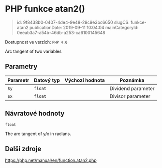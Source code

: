 PHP funkce atan2()
================================

> id: 9f8438b0-0407-4de4-9e48-29c9e3bc6650
> slugCS: funkce-atan2
> publicationDate: 2019-09-11 10:04:04
> mainCategoryId: 0eeab3a7-a54b-46db-a253-ca6100145648

Dostupnost ve verzích: `PHP 4.0`

Arc tangent of two variables


Parametry
--------------

| Parametr | Datový typ | Výchozí hodnota | Poznámka |
|-----|-----|-----|-----|
| `$y` | `float` |  | Dividend parameter |
| `$x` | `float` |  | Divisor parameter |


Návratové hodnoty
----------------

`float`

The arc tangent of y/x
in radians.

Další zdroje
------------

https://php.net/manual/en/function.atan2.php
